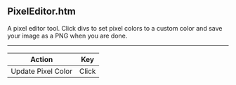 PixelEditor.htm
---------------

A pixel editor tool. Click divs to set pixel colors to a custom color and save your image as a PNG when you are done.

---

Action             | Key
-------------------|------
Update Pixel Color | Click
